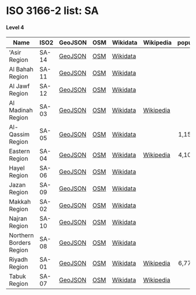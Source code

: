 # ISO 3166-2 list: SA


#### Level 4
Name | ISO2 | GeoJSON | OSM | Wikidata | Wikipedia | population 
--- | --- | --- | --- | --- | --- | --: 
'Asir Region | SA-14 | [GeoJSON](../../export/geojson/q8/iso2/SA/SA-14.geojson) | [OSM](https://www.openstreetmap.org/relation/3678598) | [Wikidata](https://www.wikidata.org/wiki/Q779855) |  | 
Al Bahah Region | SA-11 | [GeoJSON](../../export/geojson/q8/iso2/SA/SA-11.geojson) | [OSM](https://www.openstreetmap.org/relation/3679888) | [Wikidata](https://www.wikidata.org/wiki/Q852774) |  | 
Al Jawf Region | SA-12 | [GeoJSON](../../export/geojson/q8/iso2/SA/SA-12.geojson) | [OSM](https://www.openstreetmap.org/relation/3842543) | [Wikidata](https://www.wikidata.org/wiki/Q1471266) |  | 
Al Madinah Region | SA-03 | [GeoJSON](../../export/geojson/q8/iso2/SA/SA-03.geojson) | [OSM](https://www.openstreetmap.org/relation/3679869) | [Wikidata](https://www.wikidata.org/wiki/Q236027) | [Wikipedia](http://en.wikipedia.org/wiki/ar%3A%D9%85%D9%86%D8%B7%D9%82%D8%A9%20%D8%A7%D9%84%D9%85%D8%AF%D9%8A%D9%86%D8%A9%20%D8%A7%D9%84%D9%85%D9%86%D9%88%D8%B1%D8%A9) | 
Al-Qassim Region | SA-05 | [GeoJSON](../../export/geojson/q8/iso2/SA/SA-05.geojson) | [OSM](https://www.openstreetmap.org/relation/3679872) | [Wikidata](https://www.wikidata.org/wiki/Q1105411) |  | 1,159,438
Eastern Region | SA-04 | [GeoJSON](../../export/geojson/q8/iso2/SA/SA-04.geojson) | [OSM](https://www.openstreetmap.org/relation/3667294) | [Wikidata](https://www.wikidata.org/wiki/Q953508) | [Wikipedia](http://en.wikipedia.org/wiki/ar%3A%D8%A7%D9%84%D9%85%D9%86%D8%B7%D9%82%D8%A9%20%D8%A7%D9%84%D8%B4%D8%B1%D9%82%D9%8A%D8%A9%20%28%D8%A7%D9%84%D8%B3%D8%B9%D9%88%D8%AF%D9%8A%D8%A9%29) | 4,105,780
Hayel Region | SA-06 | [GeoJSON](../../export/geojson/q8/iso2/SA/SA-06.geojson) | [OSM](https://www.openstreetmap.org/relation/3676707) | [Wikidata](https://www.wikidata.org/wiki/Q243656) |  | 
Jazan Region | SA-09 | [GeoJSON](../../export/geojson/q8/iso2/SA/SA-09.geojson) | [OSM](https://www.openstreetmap.org/relation/3679903) | [Wikidata](https://www.wikidata.org/wiki/Q269973) |  | 
Makkah Region | SA-02 | [GeoJSON](../../export/geojson/q8/iso2/SA/SA-02.geojson) | [OSM](https://www.openstreetmap.org/relation/3678639) | [Wikidata](https://www.wikidata.org/wiki/Q234167) |  | 
Najran Region | SA-10 | [GeoJSON](../../export/geojson/q8/iso2/SA/SA-10.geojson) | [OSM](https://www.openstreetmap.org/relation/3667317) | [Wikidata](https://www.wikidata.org/wiki/Q464718) |  | 
Northern Borders Region | SA-08 | [GeoJSON](../../export/geojson/q8/iso2/SA/SA-08.geojson) | [OSM](https://www.openstreetmap.org/relation/3673927) | [Wikidata](https://www.wikidata.org/wiki/Q201781) |  | 
Riyadh Region | SA-01 | [GeoJSON](../../export/geojson/q8/iso2/SA/SA-01.geojson) | [OSM](https://www.openstreetmap.org/relation/3678409) | [Wikidata](https://www.wikidata.org/wiki/Q1249255) | [Wikipedia](http://en.wikipedia.org/wiki/ar%3A%D9%85%D9%86%D8%B7%D9%82%D8%A9%20%D8%A7%D9%84%D8%B1%D9%8A%D8%A7%D8%B6) | 6,777,146
Tabuk Region | SA-07 | [GeoJSON](../../export/geojson/q8/iso2/SA/SA-07.geojson) | [OSM](https://www.openstreetmap.org/relation/3679867) | [Wikidata](https://www.wikidata.org/wiki/Q1315953) | [Wikipedia](http://en.wikipedia.org/wiki/en%3ATabuk%20Region) | 
